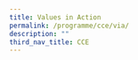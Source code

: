 ```yaml
---
title: Values in Action
permalink: /programme/cce/via/
description: ""
third_nav_title: CCE
---
```

